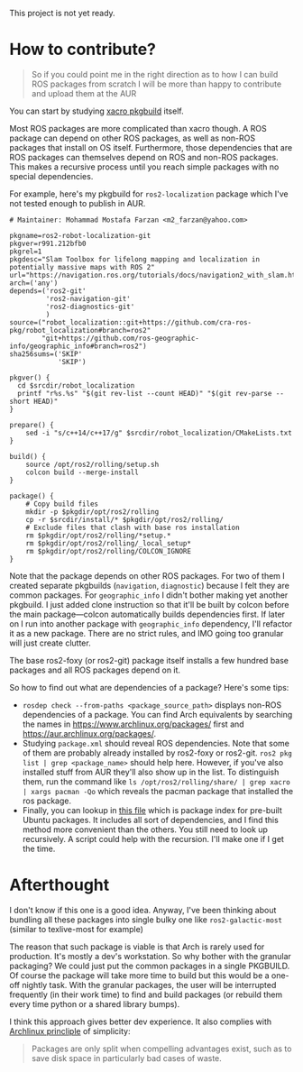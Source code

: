 This project is not yet ready.

# How to contribute?

> So if you could point me in the right direction as to how I can build ROS packages from scratch I will be more than happy to contribute and upload them at the AUR

You can start by studying [xacro pkgbuild](https://aur.archlinux.org/cgit/aur.git/tree/PKGBUILD?h=ros2-foxy-xacro) itself.

Most ROS packages are more complicated than xacro though. A ROS package can depend on other ROS packages, as well as non-ROS packages that install on OS itself. Furthermore, those dependencies that are ROS packages can themselves depend on ROS and non-ROS packages. This makes a recursive process until you reach simple packages with no special dependencies.

For example, here's my pkgbuild for `ros2-localization` package which I've not tested enough to publish in AUR.
```
# Maintainer: Mohammad Mostafa Farzan <m2_farzan@yahoo.com>

pkgname=ros2-robot-localization-git
pkgver=r991.212bfb0
pkgrel=1
pkgdesc="Slam Toolbox for lifelong mapping and localization in potentially massive maps with ROS 2"
url="https://navigation.ros.org/tutorials/docs/navigation2_with_slam.html"
arch=('any')
depends=('ros2-git'
         'ros2-navigation-git'
         'ros2-diagnostics-git'
         )
source=("robot_localization::git+https://github.com/cra-ros-pkg/robot_localization#branch=ros2"
        "git+https://github.com/ros-geographic-info/geographic_info#branch=ros2")
sha256sums=('SKIP'
            'SKIP')

pkgver() {
  cd $srcdir/robot_localization
  printf "r%s.%s" "$(git rev-list --count HEAD)" "$(git rev-parse --short HEAD)"
}

prepare() {
    sed -i "s/c++14/c++17/g" $srcdir/robot_localization/CMakeLists.txt
}

build() {
    source /opt/ros2/rolling/setup.sh
    colcon build --merge-install
}

package() {
    # Copy build files
    mkdir -p $pkgdir/opt/ros2/rolling
    cp -r $srcdir/install/* $pkgdir/opt/ros2/rolling/
    # Exclude files that clash with base ros installation
    rm $pkgdir/opt/ros2/rolling/*setup.*
    rm $pkgdir/opt/ros2/rolling/_local_setup*
    rm $pkgdir/opt/ros2/rolling/COLCON_IGNORE
}

```
Note that the package depends on other ROS packages. For two of them I created separate pkgbuilds (`navigation`, `diagnostic`) because I felt they are common packages. For `geographic_info` I didn't bother making yet another pkgbuild. I just added clone instruction so that it'll be built by colcon before the main package—colcon automatically builds dependencies first. If later on I run into another package with `geographic_info` dependency, I'll refactor it as a new package. There are no strict rules, and IMO going too granular will just create clutter.

The base ros2-foxy (or ros2-git) package itself installs a few hundred base packages and all ROS packages depend on it.

So how to find out what are dependencies of a package? Here's some tips:
- `rosdep check --from-paths <package_source_path>` displays non-ROS dependencies of a package. You can find Arch equivalents by searching the names in https://www.archlinux.org/packages/ first and https://aur.archlinux.org/packages/.
- Studying `package.xml` should reveal ROS dependencies. Note that some of them are probably already installed by ros2-foxy or ros2-git. `ros2 pkg list | grep <package_name>` should help here. However, if you've also installed stuff from AUR they'll also show up in the list. To distinguish them, run the command like `ls /opt/ros2/rolling/share/ | grep xacro | xargs pacman -Qo` which reveals the pacman package that installed the ros package.
- Finally, you can lookup in [this file](http://packages.ros.org/ros2/ubuntu/lists/ros-rolling-focal-amd64_focal_main_amd64_Packages) which is package index for pre-built Ubuntu packages. It includes all sort of dependencies, and I find this method more convenient than the others. You still need to look up recursively. A script could help with the recursion. I'll make one if I get the time.

# Afterthought

I don't know if this one is a good idea. Anyway, I've been thinking about bundling all these packages into single bulky one like `ros2-galactic-most` (similar to texlive-most for example)

The reason that such package is viable is that Arch is rarely used for production. It's mostly a dev's workstation. So why bother with the granular packaging? We could just put the common packages in a single PKGBUILD. Of course the package will take more time to build but this would be a one-off nightly task. With the granular packages, the user will be interrupted frequently (in their work time) to find and build packages (or rebuild them every time python or a shared library bumps).

I think this approach gives better dev experience. It also complies with [Archlinux princliple](https://wiki.archlinux.org/title/Arch_Linux#Principles) of simplicity:
> Packages are only split when compelling advantages exist, such as to save disk space in particularly bad cases of waste.
